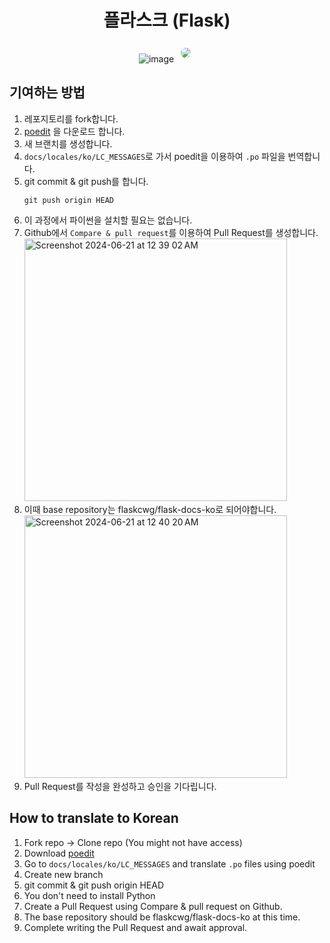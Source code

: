 <div align="center">

# 플라스크 (Flask)

![image](https://github.com/flaskcwg/flask-docs-ko/assets/60090391/b2366693-e241-40c8-a02e-f12e218c42e4)
<img style="margin:5px; border: 2px solid white; border-radius: 20px" src="https://img.shields.io/badge/Flask -black?style=flat-square&logo=flask&logoColor=skyblue"/>

</div>

## 기여하는 방법

1. 레포지토리를 fork합니다.
2. [poedit](https://poedit.net/) 을 다운로드 합니다.
3. 새 브랜치를 생성합니다.
4. `docs/locales/ko/LC_MESSAGES`로 가서 poedit을 이용하여 `.po` 파일을 번역합니다.
5. git commit & git push를 합니다.
    ```shell
    git push origin HEAD
    ```
6. 이 과정에서 파이썬을 설치할 필요는 없습니다.
7. Github에서 `Compare & pull request`를 이용하여 Pull Request를 생성합니다.
   <img width="420" alt="Screenshot 2024-06-21 at 12 39 02 AM" src="https://github.com/flaskcwg/flask-docs-ko/assets/8137615/e741e1cc-8374-433a-96bc-f9e2b0d223f3">
8. 이때 base repository는 flaskcwg/flask-docs-ko로 되어야합니다.
   <img width="420" alt="Screenshot 2024-06-21 at 12 40 20 AM" src="https://github.com/flaskcwg/flask-docs-ko/assets/8137615/50eac3b8-6817-4e7a-b876-77540d43905e">
9. Pull Request를 작성을 완성하고 승인을 기다립니다.

## How to translate to Korean

1. Fork repo → Clone repo (You might not have access)
2. Download [poedit](https://poedit.net/)
3. Go to `docs/locales/ko/LC_MESSAGES` and translate `.po` files using poedit
4. Create new branch
5. git commit & git push origin HEAD
6. You don't need to install Python
7. Create a Pull Request using Compare & pull request on Github.
8. The base repository should be flaskcwg/flask-docs-ko at this time.
9. Complete writing the Pull Request and await approval.
